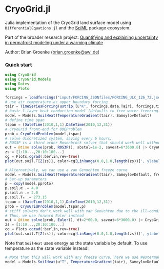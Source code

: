 # CryoGrid.jl

Julia implementation of the CryoGrid land surface model using `DifferentialEquations.jl` and the [SciML](https://github.com/SciML)
package ecosystem.

Part of the broader research project: [Quantifying and explaining uncertainty in permafrost modeling under a warming climate](https://drive.google.com/file/d/1wB_EXtlO_PMXFSzZ-bRV8cg0a0DGDtAB/view?usp=sharing)

Author: Brian Groenke (brian.groenke@awi.de)

### Quick start

```julia
using CryoGrid
using CryoGrid.Models
using Dates
using Plots

forcings = loadforcings("input/FORCING_JSONfiles/FORCING_ULC_126_72.json", :Tair => u"°C");
# use air temperature as upper boundary forcing
tair = TimeSeriesForcing(ustrip.(u"K", forcings.data.Tair), forcings.timestamps, :Tair);
# basic 1-layer heat conduction model (defaults to free water freezing scheme)
model = Models.SoilHeat(TemperatureGradient(tair), SamoylovDefault)
# define time span
tspan = (DateTime(2010,1,1),DateTime(2010,12,31))
# CryoGrid front-end for ODEProblem
prob = CryoGridProblem(model,tspan)
# solve discretized system, saving every 6 hours;
# ROS3P is a third order Rosenbrock solver that should work well without a freeze curve.
out = @time solve(prob, ROS3P(), abstol=1e-2, saveat=6*3600.0) |> CryoGridOutput;
zs = [1:10...,20:10:100...]
cg = Plots.cgrad(:berlin,rev=true)
plot(out.soil.T[Z(zs)], color=cg[LinRange(0.0,1.0,length(zs))]', ylabel="Temperature", leg=false, dpi=150)

# Alternatively, we can use a van Genuchten freeze curve
model = Models.SoilHeat(TemperatureGradient(tair), SamoylovDefault, freezecurve=SFCC(VanGenuchten()))
# Set-up parameters
p = copy(model.pproto)
p.soil.α .= 4.0
p.soil.n .= 2.0
p.soil.Tₘ .= 273.15
tspan = (DateTime(2010,1,1),DateTime(2010,12,31))
prob = CryoGridProblem(model,tspan,p)
# stiff solvers don't work well with van Genuchten due to the ill-conditioned Jacobian;
# Thus, we use forward Euler instead
out = @time solve(prob, Euler(), dt=2*60.0, saveat=6*3600.0) |> CryoGridOutput;
zs = [1:10...,20:10:100...]
cg = Plots.cgrad(:berlin,rev=true)
plot(out.soil.T[Z(zs)], color=cg[LinRange(0.0,1.0,length(zs))]', ylabel="Temperature", leg=false, dpi=150)
```

Note that `SoilHeat` uses energy as the state variable by default. To use temperature as the state variable instead:

```julia
# Note that this will work with any freeze curve, here we use Westermann (2011).
model = Models.SoilHeat(u"T", TemperatureGradient(tair), SamoylovDefault, freezecurve=SFCC(Westermann()))
```
